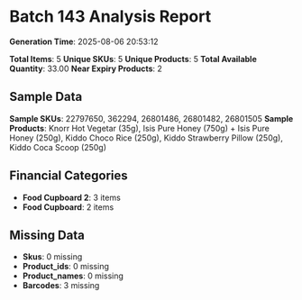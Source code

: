 # Batch 143 Analysis Report

**Generation Time**: 2025-08-06 20:53:12

**Total Items**: 5
**Unique SKUs**: 5
**Unique Products**: 5
**Total Available Quantity**: 33.00
**Near Expiry Products**: 2

## Sample Data
**Sample SKUs**: 22797650, 362294, 26801486, 26801482, 26801505
**Sample Products**: Knorr Hot Vegetar (35g), Isis Pure Honey (750g) + Isis Pure Honey (250g), Kiddo Choco Rice (250g), Kiddo Strawberry Pillow (250g), Kiddo Coca Scoop (250g)

## Financial Categories
- **Food Cupboard 2**: 3 items
- **Food Cupboard**: 2 items

## Missing Data
- **Skus**: 0 missing
- **Product_ids**: 0 missing
- **Product_names**: 0 missing
- **Barcodes**: 3 missing
